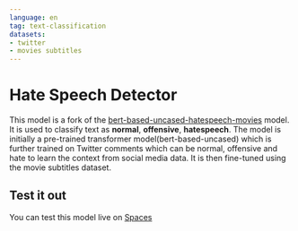 ```yaml
---
language: en
tag: text-classification
datasets:
- twitter
- movies subtitles
---
```


# Hate Speech Detector 
This model is a fork of the [bert-based-uncased-hatespeech-movies](https://huggingface.co/uhhlt/bert-based-uncased-hatespeech-movies) model. It is used to classify text as **normal**, **offensive**, **hatespeech**. The model is initially a pre-trained transformer model(bert-based-uncased) which is further trained on Twitter comments which can be normal, offensive and hate to learn the context from social media data. It is then fine-tuned using the movie subtitles dataset.

## Test it out
You can test this model live on [Spaces](https://huggingface.co/spaces/risingodegua/hate-speech-detector)
